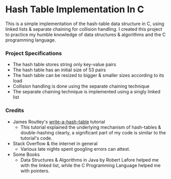 # Hash Table Implementation In C

This is a simple implementation of the hash-table data structure in C, using linked lists & separate chaining for collision handling. I created this project to practice my humble knowledge of data structures & algorithms and the C programming language.

### Project Specifications
- The hash table stores string only key-value pairs
- The hash table has an initial size of 53 pairs
- The hash table can be resized to bigger & smaller sizes according to its load
- Collision handling is done using the separate chaining technique
- The separate chaining technique is implemented using a singly linked list

### Credits
- James Routley's [write-a-hash-table](https://github.com/jamesroutley/write-a-hash-table) tutorial
  - This tutorial explained the underlying mechanism of hash-tables & double-hashing clearly, a significant part of my code is similar to the tutorial's code.
- Stack Overflow & the internet in general
  - Various late nights spent googling errors can attest.
- Some Books
  - Data Structures & Algorithms in Java by Robert Lafore helped me with the linked list, while the C Programming Language helped me with pointers.
